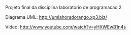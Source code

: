 Projeto final da disciplina laboratorio de programacao 2


Diagrama UML: http://umlahoradorango.xp3.biz/


Video: http://www.youtube.com/watch?v=yHXWEwB1n4s